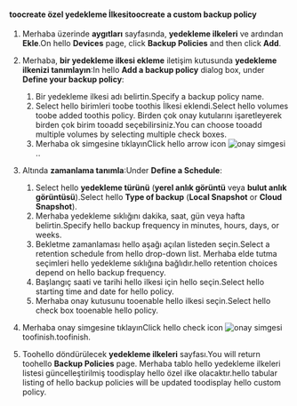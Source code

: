 <!--author=SharS last changed: 11/04/15-->


#### <a name="toocreate-a-custom-backup-policy"></a><span data-ttu-id="1bb80-101">toocreate özel yedekleme İlkesi</span><span class="sxs-lookup"><span data-stu-id="1bb80-101">toocreate a custom backup policy</span></span>
1. <span data-ttu-id="1bb80-102">Merhaba üzerinde **aygıtları** sayfasında, **yedekleme ilkeleri** ve ardından **Ekle**.</span><span class="sxs-lookup"><span data-stu-id="1bb80-102">On hello **Devices** page, click **Backup Policies** and then click **Add**.</span></span>
2. <span data-ttu-id="1bb80-103">Merhaba, **bir yedekleme ilkesi ekleme** iletişim kutusunda **yedekleme ilkenizi tanımlayın**:</span><span class="sxs-lookup"><span data-stu-id="1bb80-103">In hello **Add a backup policy** dialog box, under **Define your backup policy**:</span></span>
   
   1. <span data-ttu-id="1bb80-104">Bir yedekleme ilkesi adı belirtin.</span><span class="sxs-lookup"><span data-stu-id="1bb80-104">Specify a backup policy name.</span></span>
   2. <span data-ttu-id="1bb80-105">Select hello birimleri toobe toothis İlkesi eklendi.</span><span class="sxs-lookup"><span data-stu-id="1bb80-105">Select hello volumes toobe added toothis policy.</span></span> <span data-ttu-id="1bb80-106">Birden çok onay kutularını işaretleyerek birden çok birim tooadd seçebilirsiniz.</span><span class="sxs-lookup"><span data-stu-id="1bb80-106">You can choose tooadd multiple volumes by selecting multiple check boxes.</span></span>
   3. <span data-ttu-id="1bb80-107">Merhaba ok simgesine tıklayın</span><span class="sxs-lookup"><span data-stu-id="1bb80-107">Click hello arrow icon</span></span> ![onay simgesi](./media/storsimple-create-custom-backup-policy-u2/HCS_ArrowIcon-include.png)<span data-ttu-id="1bb80-109">.</span><span class="sxs-lookup"><span data-stu-id="1bb80-109">.</span></span>
3. <span data-ttu-id="1bb80-110">Altında **zamanlama tanımla**:</span><span class="sxs-lookup"><span data-stu-id="1bb80-110">Under **Define a Schedule**:</span></span>
   
   1. <span data-ttu-id="1bb80-111">Select hello **yedekleme türünü** (**yerel anlık görüntü** veya **bulut anlık görüntüsü**).</span><span class="sxs-lookup"><span data-stu-id="1bb80-111">Select hello **Type of backup** (**Local Snapshot** or **Cloud Snapshot**).</span></span>
   2. <span data-ttu-id="1bb80-112">Merhaba yedekleme sıklığını dakika, saat, gün veya hafta belirtin.</span><span class="sxs-lookup"><span data-stu-id="1bb80-112">Specify hello backup frequency in minutes, hours, days, or weeks.</span></span>
   3. <span data-ttu-id="1bb80-113">Bekletme zamanlaması hello aşağı açılan listeden seçin.</span><span class="sxs-lookup"><span data-stu-id="1bb80-113">Select a retention schedule from hello drop-down list.</span></span> <span data-ttu-id="1bb80-114">Merhaba elde tutma seçimleri hello yedekleme sıklığına bağlıdır.</span><span class="sxs-lookup"><span data-stu-id="1bb80-114">hello retention choices depend on hello backup frequency.</span></span> 
   4. <span data-ttu-id="1bb80-115">Başlangıç saati ve tarihi hello ilkesi için hello seçin.</span><span class="sxs-lookup"><span data-stu-id="1bb80-115">Select hello starting time and date for hello policy.</span></span>
   5. <span data-ttu-id="1bb80-116">Merhaba onay kutusunu tooenable hello ilkesi seçin.</span><span class="sxs-lookup"><span data-stu-id="1bb80-116">Select hello check box tooenable hello policy.</span></span>
4. <span data-ttu-id="1bb80-117">Merhaba onay simgesine tıklayın</span><span class="sxs-lookup"><span data-stu-id="1bb80-117">Click hello check icon</span></span> ![onay simgesi](./media/storsimple-add-backup-policy-u2/HCS_CheckIcon-include.png) <span data-ttu-id="1bb80-119">toofinish.</span><span class="sxs-lookup"><span data-stu-id="1bb80-119">toofinish.</span></span>
5. <span data-ttu-id="1bb80-120">Toohello döndürülecek **yedekleme ilkeleri** sayfası.</span><span class="sxs-lookup"><span data-stu-id="1bb80-120">You will return toohello **Backup Policies** page.</span></span> <span data-ttu-id="1bb80-121">Merhaba tablo hello yedekleme ilkeleri listesi güncelleştirilmiş toodisplay hello özel ilke olacaktır.</span><span class="sxs-lookup"><span data-stu-id="1bb80-121">hello tabular listing of hello backup policies will be updated toodisplay hello custom policy.</span></span>

